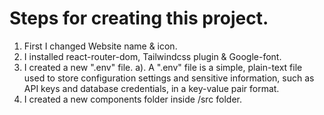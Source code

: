 # Steps for creating this project.
1. First I changed Website name & icon.
2. I installed react-router-dom, Tailwindcss plugin & Google-font.
3. I created a new ".env" file.
    a). A ".env" file is a simple, plain-text file used to store configuration settings and sensitive information, such as API keys and database credentials, in a key-value pair format.
4. I created a new components folder inside /src folder.